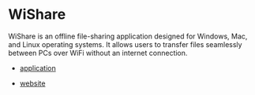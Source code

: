 # WiShare


WiShare is an offline file-sharing application designed for Windows, Mac, and Linux operating systems. It allows users to transfer files seamlessly between PCs over WiFi without an internet connection.

- [application](https://github.com/opeolluwa/wishare-app)

- [website](https://https://github.com/opeolluwa/wishare-website)

